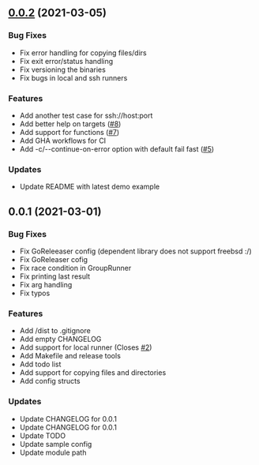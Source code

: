 
<a name="0.0.2"></a>
## [0.0.2](https://github.com/prologic/shops/compare/0.0.1...0.0.2) (2021-03-05)

### Bug Fixes

* Fix error handling for copying files/dirs
* Fix exit error/status handling
* Fix versioning the binaries
* Fix bugs in local and ssh runners

### Features

* Add another test case for ssh://host:port
* Add better help on targets ([#8](https://github.com/prologic/shops/issues/8))
* Add support for functions ([#7](https://github.com/prologic/shops/issues/7))
* Add GHA workflows for CI
* Add -c/--continue-on-error option with default fail fast ([#5](https://github.com/prologic/shops/issues/5))

### Updates

* Update README with latest demo example


<a name="0.0.1"></a>
## 0.0.1 (2021-03-01)

### Bug Fixes

* Fix GoReleeaser config (dependent library does not support freebsd :/)
* Fix GoReleaser cofig
* Fix race condition in GroupRunner
* Fix printing last result
* Fix arg handling
* Fix typos

### Features

* Add /dist to .gitignore
* Add empty CHANGELOG
* Add support for local runner (Closes [#2](https://github.com/prologic/shops/issues/2))
* Add Makefile and release tools
* Add todo list
* Add support for copying files and directories
* Add config structs

### Updates

* Update CHANGELOG for 0.0.1
* Update CHANGELOG for 0.0.1
* Update TODO
* Update sample config
* Update module path

